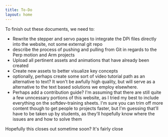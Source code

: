 ```yaml
---
title: To-Do
layout: home
---
```


To finish out these documents, we need to: 
- Rewrite the stepper and servo pages to integrate the DPi files directly into the website, not some external git repo
- describe the process of pushing and pulling from Git in regards to the Perp motion and Arm projects
- Upload all pertinent assets and animations that have already been created
- Create new assets to better visualize key concepts 
- optionally, perhaps create some sort of video tutorial path as an alternative to text? It won't be awfully high quality, but will serve as a alternative to the text based solutions we employ elsewhere. 
- Perhaps add a contribution guide? I'm assuming that there are still quite a few unncessary portions of this website, as I tried my best to include everything on the softdev-training sheets. I'm sure you can trim off more content though to get people to projects faster, but I'm guessing that'll have to be taken up by students, as they'll hopefully know where the issues are and how to solve them 

Hopefully this closes out sometime soon? It's fairly close